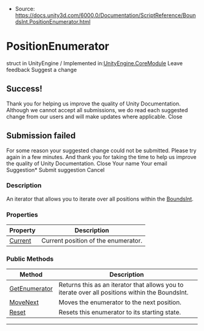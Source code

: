 * Source: https://docs.unity3d.com/6000.0/Documentation/ScriptReference/BoundsInt.PositionEnumerator.html

# PositionEnumerator
struct in UnityEngine
/
Implemented in:[UnityEngine.CoreModule](https://docs.unity3d.com/6000.0/Documentation/ScriptReference/UnityEngine.CoreModule.html)
Leave feedback
Suggest a change
## Success!
Thank you for helping us improve the quality of Unity Documentation. Although we cannot accept all submissions, we do read each suggested change from our users and will make updates where applicable.
Close
## Submission failed
For some reason your suggested change could not be submitted. Please <a>try again</a> in a few minutes. And thank you for taking the time to help us improve the quality of Unity Documentation.
Close
Your name Your email Suggestion* Submit suggestion
Cancel
### Description
An iterator that allows you to iterate over all positions within the [BoundsInt](https://docs.unity3d.com/6000.0/Documentation/ScriptReference/BoundsInt.html).
### Properties
Property | Description  
---|---  
[Current](https://docs.unity3d.com/6000.0/Documentation/ScriptReference/BoundsInt.PositionEnumerator.Current.html) | Current position of the enumerator.  
### Public Methods
Method | Description  
---|---  
[GetEnumerator](https://docs.unity3d.com/6000.0/Documentation/ScriptReference/BoundsInt.PositionEnumerator.GetEnumerator.html) | Returns this as an iterator that allows you to iterate over all positions within the BoundsInt.  
[MoveNext](https://docs.unity3d.com/6000.0/Documentation/ScriptReference/BoundsInt.PositionEnumerator.MoveNext.html) | Moves the enumerator to the next position.  
[Reset](https://docs.unity3d.com/6000.0/Documentation/ScriptReference/BoundsInt.PositionEnumerator.Reset.html) | Resets this enumerator to its starting state.  
* * *
